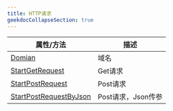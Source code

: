 ```yaml
---
title: HTTP请求
geekdocCollapseSection: true
---
```


| 属性/方法 | 描述 |
| - | - |
| [Domian](/WithWhatForUnity/Net/WebRequestMgr/Domain) | 域名 |
| [StartGetRequest](/WithWhatForUnity/Net/WebRequestMgr/StartGetRequest) | Get请求 |
| [StartPostRequest](/WithWhatForUnity/Net/WebRequestMgr/StartPostRequest) | Post请求 |
| [StartPostRequestByJson](/WithWhatForUnity/Net/WebRequestMgr/StartPostRequestByJson) | Post请求，Json传参 |